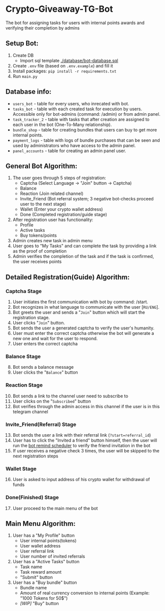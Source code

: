 # Crypto-Giveaway-TG-Bot
The bot for assigning tasks for users with internal points awards and verifying their completion by admins

## Setup Bot:
1. Create DB
    - Import sql template [./database/bot-database.sql](./database/bot-database.sql)
1. Create `.env` file (based on `.env.example`) and fill it
1. Install packages: `pip install -r requirements.txt`
1. Run `main.py`

## Database info:
* `users_bot` - table for every users, who inrecated with bot.
* `tasks_bot` - table with each created task for execution by users. Accessible only for bot-admins (command: /admin) or from admin panel.
* `task_tracker_2` - table with tasks that after creation are assigned to each user in the bot (One-To-Many relationship).
* `bundle_shop` - table for creating bundles that users can buy to get more internal points.
* `payment_logs` - table with logs of bundle purchases that can be seen and used by administrators who have access to the admin panel.
* `panel_accounts` - table for creating an admin panel user.

## General Bot Algorithm:
1. The user goes through 5 steps of registration:
   - Captcha (Select Language -> "Join" button -> Captcha)
   - Balance
   - Reaction (Join related channel)
   - Invite_Friend (Bot referral system; 3 negative bot-checks proceed user to the next stage)
   - Wallet (Enter your crypto wallet address)
   - Done (Completed registration/guide stage)
2. After registration user has functionality:
   - Profile
   - Active tasks
   - Buy tokens/points
3. Admin creates new task in admin menu
4. User goes to "My Tasks" and can complete the task by providing a link as the proof of completion
5. Admin verifies the completion of the task and if the task is confirmed, the user receives points

## Detailed Registration(Guide) Algorithm: 
### Captcha Stage
1. User initiates the first communication with bot by command: /start.
1. Bot recognizes in what language to communicate with the user [`RU/ENG`].
3. Bot greets the user and sends a "`Join`" button which will start the registration stage.
4. User clicks "`Join`" button.
5. Bot sends the user a generated captcha to verify the user's humanity.
6. User must enter the correct captcha otherwise the bot will generate a new one and wait for the user to respond.
7. User enters the correct captcha
### Balance Stage
8. Bot sends a balance message
9. User clicks the "`Balance`" button
### Reaction Stage
10. Bot sends a link to the channel user need to subscribe to
11. User clicks on the "`Subscribed`" button
12. Bot verifies through the admin access in this channel if the user is in this telegram channel
### Invite_Friend(Referral) Stage
13. Bot sends the user a link with their referral link (`?start=referral_id`)
14. User has to click the "Invited a friend" button himself, then the user will run the [bot remind scheduler](./handlers/guide.py?plain=1#L407) to verify the friend invitation in the bot
15. If user receives a negative check 3 times, the user will be skipped to the next registration steps
### Wallet Stage
16. User is asked to input address of his crypto wallet for withdrawal of funds
### Done(Finished) Stage
17. User proceed to the main menu of the bot

## Main Menu Algorithm:
1. User has a "My Profile" button
   - User internal points(tokens)
   - User wallet address
   - User referral link
   - User number of invited referrals
2. User has a "Active Tasks" button
   - Task name
   - Task reward amount
   - "Submit" button
3. User has a "Buy bundle" button
   - Bundle name
   - Amount of real currency conversion to internal points (Example: "1000 Tokens for 50$")
   - *[WIP]* "Buy" button
